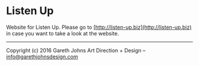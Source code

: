 # Listen Up

Website for Listen Up. Please go to [http://listen-up.biz](http://listen-up.biz) in case you want to take a look at the website.

* * *

Copyright (c) 2016 Gareth Johns Art Direction + Design – info@garethjohnsdesign.com